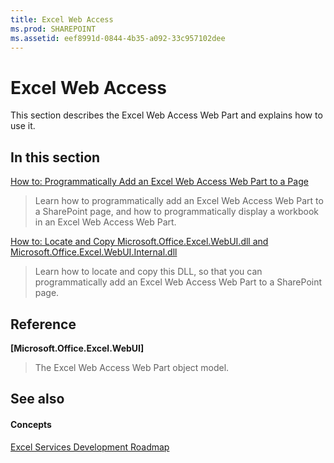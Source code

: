 ```yaml
---
title: Excel Web Access
ms.prod: SHAREPOINT
ms.assetid: eef8991d-0844-4b35-a092-33c957102dee
---
```



# Excel Web Access

This section describes the Excel Web Access Web Part and explains how to use it.
  
    
    


## In this section


 [How to: Programmatically Add an Excel Web Access Web Part to a Page](how-to-programmatically-add-an-excel-web-access-web-part-to-a-page.md)
  
    
    
> Learn how to programmatically add an Excel Web Access Web Part to a SharePoint page, and how to programmatically display a workbook in an Excel Web Access Web Part.
    
  
 [How to: Locate and Copy Microsoft.Office.Excel.WebUI.dll and Microsoft.Office.Excel.WebUI.Internal.dll](how-to-locate-and-copy-microsoft-office-excel-webui-dll-and-microsoft-office-exc.md)
  
    
    
> Learn how to locate and copy this DLL, so that you can programmatically add an Excel Web Access Web Part to a SharePoint page.
    
  

## Reference


 **[Microsoft.Office.Excel.WebUI]**
  
    
    
> The Excel Web Access Web Part object model.
    
  

## See also


#### Concepts


  
    
    
 [Excel Services Development Roadmap](excel-services-development-roadmap.md)
